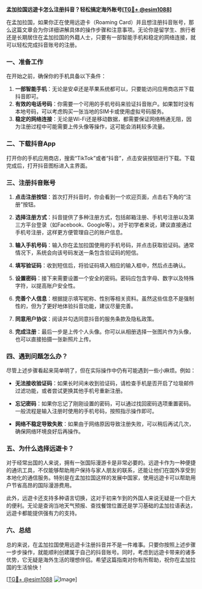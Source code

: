 **孟加拉国远遊卡怎么注册抖音？轻松搞定海外账号[[TG💪+ @esim1088](https://t.me/s/esim1088)]**

在孟加拉国，如果你正在使用远遊卡（Roaming Card）并且想注册抖音账号，那么这篇文章会为你详细讲解具体的操作步骤和注意事项。无论你是留学生、旅行者还是长期居住在孟加拉国的外籍人士，只要有一部智能手机和稳定的网络连接，就可以轻松完成抖音账号的注册。

### 一、准备工作

在开始之前，确保你的手机具备以下条件：

1. **一部智能手机**：无论是安卓还是苹果系统都可以，只要能访问应用商店并下载抖音即可。
2. **有效的电话号码**：你需要一个可用的手机号码来验证抖音账户。如果暂时没有本地号码，可以考虑购买一张当地的SIM卡或使用虚拟号码服务。
3. **稳定的网络连接**：无论是Wi-Fi还是移动数据，都需要保证网络畅通无阻，因为注册过程中可能需要上传头像等操作，这可能会消耗较多流量。

### 二、下载抖音App

打开你的手机应用商店，搜索“TikTok”或者“抖音”，点击安装按钮进行下载。下载完成后，打开抖音图标进入主界面。

### 三、注册抖音账号

1. **点击注册按钮**：首次打开抖音时，你会看到一个欢迎页面，点击右下角的“注册”按钮。
   
2. **选择注册方式**：抖音提供了多种注册方式，包括邮箱注册、手机号注册以及第三方平台登录（如Facebook、Google等）。对于初学者来说，建议直接通过手机号注册，这样更方便管理自己的账户信息。

3. **输入手机号码**：输入你在孟加拉国使用的手机号码，并点击获取验证码。通常情况下，系统会向该号码发送一条包含验证码的短信。

4. **填写验证码**：收到短信后，将验证码填入相应的输入框中，然后点击确认。

5. **设置密码**：接下来需要设置一个安全的密码。密码应包含字母、数字以及特殊字符，以提高账户安全性。

6. **完善个人信息**：根据提示填写昵称、性别等相关资料。虽然这些信息不是强制性的，但为了更好地体验抖音功能，建议尽量完善。

7. **同意用户协议**：阅读并勾选同意抖音的服务条款及隐私政策。

8. **完成注册**：最后一步是上传个人头像。你可以从相册选择一张图片作为头像，也可以直接拍摄一张新照片上传。

### 四、遇到问题怎么办？

尽管上述步骤看起来简单明了，但在实际操作中仍有可能遇到一些小麻烦。例如：

- **无法接收验证码**：如果长时间未收到验证码，请检查手机是否开启了垃圾邮件过滤功能，或者尝试更换其他手机号重新注册。
  
- **忘记密码**：如果你忘记了刚刚设置的密码，可以通过找回密码选项重置密码。一般流程是输入注册时使用的手机号码，按照指示操作即可。

- **网络不稳定导致失败**：如果由于网络原因导致注册失败，可以稍后再试几次，确保网络环境良好后再操作。

### 五、为什么选择远遊卡？

对于经常出国的人来说，拥有一张国际漫游卡是非常必要的。远遊卡作为一种便捷的通讯工具，不仅能够帮助用户保持与家人朋友的联系，还能让他们在国外享受到本地化的通信服务。特别是在孟加拉国这样的发展中国家，使用远遊卡可以帮助用户节省高昂的国际漫游费用。

此外，远遊卡还支持多种语言切换，这对于初来乍到的外国人来说无疑是一个巨大的便利。无论是查询当地天气预报、查找餐馆位置还是学习基础的孟加拉语表达，远遊卡都能提供强有力的支持。

### 六、总结

总的来说，在孟加拉国使用远遊卡注册抖音并不是一件难事。只要你按照上述步骤一步步操作，就能顺利创建属于自己的抖音账号。同时，考虑到远遊卡带来的诸多优势，它无疑是海外生活的理想伴侣。希望这篇指南对你有所帮助，祝你在孟加拉国的生活愉快！

[[TG💪+ @esim1088](https://t.me/s/esim1088) ![Image](https://i.postimg.cc/4NQfJmqS/Snipaste-2025-05-13-00-14-12.png)]